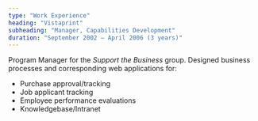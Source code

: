 ```yaml
---
type: "Work Experience"
heading: "Vistaprint"
subheading: "Manager, Capabilities Development"
duration: "September 2002 – April 2006 (3 years)"
---
```


Program Manager for the _Support the Business_ group. Designed business processes and corresponding web applications for:

* Purchase approval/tracking
* Job applicant tracking
* Employee performance evaluations
* Knowledgebase/Intranet
